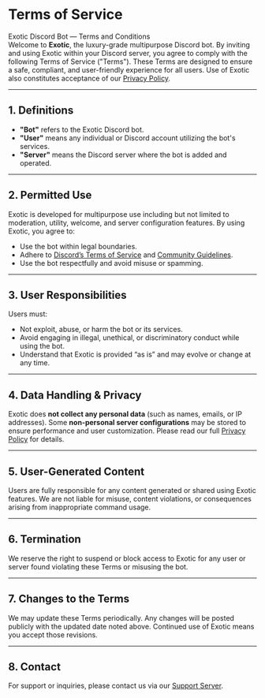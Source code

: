 # Terms of Service  

Exotic Discord Bot — Terms and Conditions  
Welcome to **Exotic**, the luxury-grade multipurpose Discord bot. By inviting and using Exotic within your Discord server, you agree to comply with the following Terms of Service ("Terms"). These Terms are designed to ensure a safe, compliant, and user-friendly experience for all users. Use of Exotic also constitutes acceptance of our [Privacy Policy](https://github.com/UjjwalJ2/exotic-bot/blob/main/privacy-policy.md).

---

## 1. Definitions

- **"Bot"** refers to the Exotic Discord bot.  
- **"User"** means any individual or Discord account utilizing the bot's services.  
- **"Server"** means the Discord server where the bot is added and operated.

---

## 2. Permitted Use

Exotic is developed for multipurpose use including but not limited to moderation, utility, welcome, and server configuration features.
By using Exotic, you agree to:

- Use the bot within legal boundaries.  
- Adhere to [Discord’s Terms of Service](https://discord.com/terms) and [Community Guidelines](https://discord.com/guidelines).  
- Use the bot respectfully and avoid misuse or spamming.

---

## 3. User Responsibilities

Users must:
- Not exploit, abuse, or harm the bot or its services.  
- Avoid engaging in illegal, unethical, or discriminatory conduct while using the bot.  
- Understand that Exotic is provided “as is” and may evolve or change at any time.

---

## 4. Data Handling & Privacy

Exotic does **not collect any personal data** (such as names, emails, or IP addresses). Some **non-personal server configurations** may be stored to ensure performance and user customization. Please read our full [Privacy Policy](https://github.com/ujjwalj2/exotic-bot/blob/main/privacy-policy.md) for details.

---

## 5. User-Generated Content

Users are fully responsible for any content generated or shared using Exotic features. We are not liable for misuse, content violations, or consequences arising from inappropriate command usage.

---

## 6. Termination

We reserve the right to suspend or block access to Exotic for any user or server found violating these Terms or misusing the bot.

---

## 7. Changes to the Terms

We may update these Terms periodically. Any changes will be posted publicly with the updated date noted above. Continued use of Exotic means you accept those revisions.

---

## 8. Contact

For support or inquiries, please contact us via our [Support Server](https://discord.gg/hyaHk3ZUbY).
